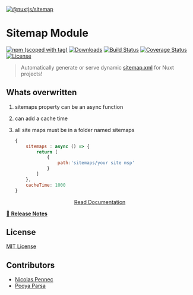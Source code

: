 


[![@nuxtjs/sitemap](docs/static/preview.png)](https://sitemap.nuxtjs.org)

# Sitemap Module

[![npm (scoped with tag)](https://img.shields.io/npm/v/@nuxtjs/sitemap/latest?style=flat-square)](https://npmjs.com/package/@nuxtjs/sitemap)
[![Downloads](https://img.shields.io/npm/dw/@nuxtjs/sitemap?style=flat-square)](https://npmjs.com/package/@nuxtjs/sitemap)
[![Build Status](https://img.shields.io/circleci/project/github/nuxt-community/sitemap-module?style=flat-square)](https://app.circleci.com/pipelines/github/nuxt-community/sitemap-module)
[![Coverage Status](https://img.shields.io/codecov/c/github/nuxt-community/sitemap-module?style=flat-square)](https://codecov.io/gh/nuxt-community/sitemap-module)
[![License](https://img.shields.io/npm/l/@nuxtjs/sitemap?style=flat-square)](http://standardjs.com)

> Automatically generate or serve dynamic [sitemap.xml](https://www.sitemaps.org/protocol.html) for Nuxt projects!

## Whats overwritten

1. sitemaps property can be an async function
2. can add a cache time 
3. all site maps must be in a folder named sitemaps

    ```js
    {
        sitemaps : async () => {
	        return [
		        {
			        path:'sitemaps/your site msp'
		        }
	        ]
        },
        cacheTime: 1000
    }
    ```


<p align="center">
  <a href="https://sitemap.nuxtjs.org">Read Documentation</a>
</p>

[📖 **Release Notes**](./CHANGELOG.md)

## License

[MIT License](./LICENSE)

## Contributors

- [Nicolas Pennec](https://github.com/NicoPennec)
- [Pooya Parsa](https://github.com/pi0)
